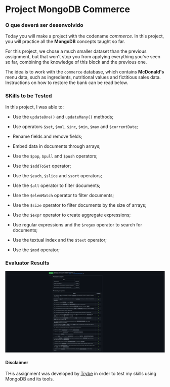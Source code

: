 # Project MongoDB Commerce

### O que deverá ser desenvolvido

Today you will make a project with the codename _commerce_. In this project, you will practice all the **MongoDB** concepts taught so far.

For this project, we chose a much smaller dataset than the previous assignment, but that won't stop you from applying everything you've seen so far, combining the knowledge of this block and the previous one.

The idea is to work with the `commerce` database, which contains **McDonald's** menu data, such as ingredients, nutritional values ​​and fictitious sales data. Instructions on how to restore the bank can be read below.

### SKills to be Tested

In this project, I was able to:

  * Use the `updateOne()` and `updateMany()` methods;

  * Use operators `$set`, `$mul`, `$inc`, `$min`, `$max` and `$currentDate`;

  * Rename fields and remove fields;

  * Embed data in documents through arrays;

  * Use the `$pop`, `$pull` and `$push` operators;
  
  * Use the `$addToSet` operator;

  * Use the `$each`, `$slice` and `$sort` operators;

  * Use the `$all` operator to filter documents;

  * Use the `$elemMatch` operator to filter documents;

  * Use the `$size` operator to filter documents by the size of arrays;

  * Use the `$expr` operator to create aggregate expressions;

  * Use regular expressions and the `$regex` operator to search for documents;

  * Use the textual index and the `$text` operator;

  * Use the `$mod` operator;

### Evaluator Results

![Evaluator Results](./trybe-results-mongo-commerce.png)

#### Disclaimer

THis assignment was developed by [Trybe](https://www.betrybe.com) in order to test my skills using MongoDB and its tools.
